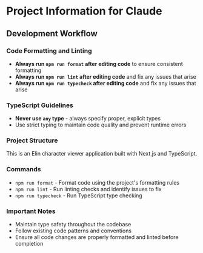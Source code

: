 # Project Information for Claude

## Development Workflow

### Code Formatting and Linting
- **Always run `npm run format` after editing code** to ensure consistent formatting
- **Always run `npm run lint` after editing code** and fix any issues that arise
- **Always run `npm run typecheck` after editing code** and fix any issues that arise

### TypeScript Guidelines
- **Never use `any` type** - always specify proper, explicit types
- Use strict typing to maintain code quality and prevent runtime errors

### Project Structure
This is an Elin character viewer application built with Next.js and TypeScript.

### Commands
- `npm run format` - Format code using the project's formatting rules
- `npm run lint` - Run linting checks and identify issues to fix
- `npm run typecheck` - Run TypeScript type checking

### Important Notes
- Maintain type safety throughout the codebase
- Follow existing code patterns and conventions
- Ensure all code changes are properly formatted and linted before completion
